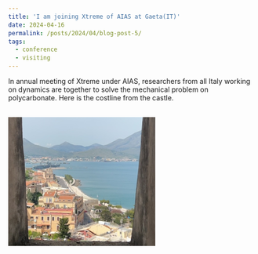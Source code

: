 ```yaml
---
title: 'I am joining Xtreme of AIAS at Gaeta(IT)'
date: 2024-04-16
permalink: /posts/2024/04/blog-post-5/
tags:
  - conference
  - visiting
---
```


In annual meeting of Xtreme under AIAS, researchers from all Italy working on dynamics are together to solve the mechanical problem on polycarbonate.
Here is the costline from the castle.

<br/><img src='/images/Xtreme2024.png'>